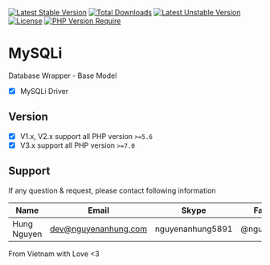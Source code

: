 [![Latest Stable Version](http://poser.pugx.org/nguyenanhung/mysqli/v)](https://packagist.org/packages/nguyenanhung/mysqli) [![Total Downloads](http://poser.pugx.org/nguyenanhung/mysqli/downloads)](https://packagist.org/packages/nguyenanhung/mysqli) [![Latest Unstable Version](http://poser.pugx.org/nguyenanhung/mysqli/v/unstable)](https://packagist.org/packages/nguyenanhung/mysqli) [![License](http://poser.pugx.org/nguyenanhung/mysqli/license)](https://packagist.org/packages/nguyenanhung/mysqli) [![PHP Version Require](http://poser.pugx.org/nguyenanhung/mysqli/require/php)](https://packagist.org/packages/nguyenanhung/mysqli)

# MySQLi

Database Wrapper - Base Model

- [x] MySQLi Driver

## Version

- [x] V1.x, V2.x support all PHP version `>=5.6`
- [x] V3.x support all PHP version `>=7.0`

## Support

If any question & request, please contact following information

| Name        | Email                | Skype            | Facebook      |
| ----------- | -------------------- | ---------------- | ------------- |
| Hung Nguyen | dev@nguyenanhung.com | nguyenanhung5891 | @nguyenanhung |

From Vietnam with Love <3

